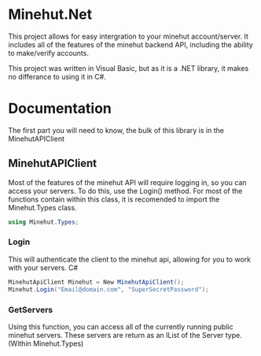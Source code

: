 # Minehut.Net
This project allows for easy intergration to your minehut account/server. It includes all of the features of the minehut backend API, including the ability to make/verify accounts.

This project was written in Visual Basic, but as it is a .NET library, it makes no differance to using it in C#.

# Documentation
The first part you will need to know, the bulk of this library is in the MinehutAPIClient

## MinehutAPIClient
Most of the features of the minehut API will require logging in, so you can access your servers. To do this, use the Login() method. For most of the functions contain within this class, it is recomended to import the Minehut.Types class.
```C#
using Minehut.Types;
```
### Login
This will authenticate the client to the minehut api, allowing for you to work with your servers.
C#
```C#
MinehutApiClient Minehut = New MinehutApiClient();
Minehut.Login("Email@domain.com", "SuperSecretPassword");
```

### GetServers
Using this function, you can access all of the currently running public minehut servers. These servers are return as an IList of the Server type. (Within Minehut.Types)
```C#


```
